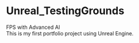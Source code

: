 # Unreal_TestingGrounds
FPS with Advanced AI\
This is my first portfolio project using Unreal Engine.
